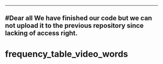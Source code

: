 -------------------------------------------------------------------------------------------------------------
#Dear all
We have finished our code but we can not upload it to the previous repository since lacking of access right.
-------------------------------------------------------------------------------------------------------------

# frequency_table_video_words
